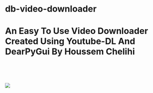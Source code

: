# db-video-downloader
<b><h1>An Easy To Use Video Downloader Created  Using Youtube-DL And DearPyGui By Houssem Chelihi</h1></b>
<br>
<br>
<br>
<br>
  [![](https://dabuttonfactory.com/button.png?t=Download+DB+Video+Downloader&f=Ubuntu-Bold&ts=26&tc=fff&hp=45&vp=20&c=11&bgt=unicolored&bgc=15d798)](https://github.com/user/repository/subscription)

